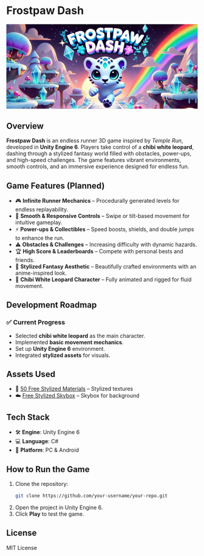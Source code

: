 # **Frostpaw Dash**  

![Frostpaw Dash](./tmp_ab59516b-cb1f-4690-8b83-b9867a2296f0.jpeg)  

## **Overview**  
**Frostpaw Dash** is an endless runner 3D game inspired by *Temple Run*, developed in **Unity Engine 6**. Players take control of a **chibi white leopard**, dashing through a stylized fantasy world filled with obstacles, power-ups, and high-speed challenges. The game features vibrant environments, smooth controls, and an immersive experience designed for endless fun.  

## **Game Features (Planned)**  
- 🎮 **Infinite Runner Mechanics** – Procedurally generated levels for endless replayability.  
- 🏃 **Smooth & Responsive Controls** – Swipe or tilt-based movement for intuitive gameplay.  
- ⚡ **Power-ups & Collectibles** – Speed boosts, shields, and double jumps to enhance the run.  
- ⚠️ **Obstacles & Challenges** – Increasing difficulty with dynamic hazards.  
- 🏆 **High Score & Leaderboards** – Compete with personal bests and friends.  
- 🎨 **Stylized Fantasy Aesthetic** – Beautifully crafted environments with an anime-inspired look.  
- 🐆 **Chibi White Leopard Character** – Fully animated and rigged for fluid movement.  

## **Development Roadmap**  
### ✅ **Current Progress**  
- Selected **chibi white leopard** as the main character.  
- Implemented **basic movement mechanics**.  
- Set up **Unity Engine 6** environment.  
- Integrated **stylized assets** for visuals.  

## **Assets Used**  
- 🎨 [50 Free Stylized Materials](https://assetstore.unity.com/packages/2d/textures-materials/50-free-stylized-materials-242764) – Stylized textures  
- ☁️ [Free Stylized Skybox](https://assetstore.unity.com/packages/2d/textures-materials/sky/free-stylized-skybox-212257) – Skybox for background  

## **Tech Stack**  
- 🛠 **Engine**: Unity Engine 6  
- 💻 **Language**: C#  
- 📱 **Platform**: PC & Android  

## **How to Run the Game**  
1. Clone the repository:  
   ```sh
   git clone https://github.com/your-username/your-repo.git
   ```
2. Open the project in Unity Engine 6.  
3. Click **Play** to test the game.  

## **License**  
MIT License  
